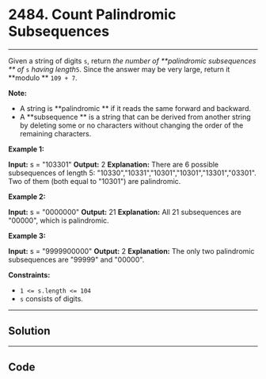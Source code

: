 # 2484. Count Palindromic Subsequences

---

Given a string of digits `s`, return _the number of **palindromic subsequences ** of_ `s` _having length_`5`. Since the answer may be very large, return it **modulo ** `109 + 7`.

**Note:**

  * A string is **palindromic ** if it reads the same forward and backward.
  * A **subsequence ** is a string that can be derived from another string by deleting some or no characters without changing the order of the remaining characters.



 

**Example 1:**


**Input:** s = "103301"
**Output:** 2
**Explanation:** 
There are 6 possible subsequences of length 5: "10330","10331","10301","10301","13301","03301". 
Two of them (both equal to "10301") are palindromic.


**Example 2:**


**Input:** s = "0000000"
**Output:** 21
**Explanation:** All 21 subsequences are "00000", which is palindromic.


**Example 3:**


**Input:** s = "9999900000"
**Output:** 2
**Explanation:** The only two palindromic subsequences are "99999" and "00000".


 

**Constraints:**

  * `1 <= s.length <= 104`
  * `s` consists of digits.

---

## Solution



---

## Code
```python


```